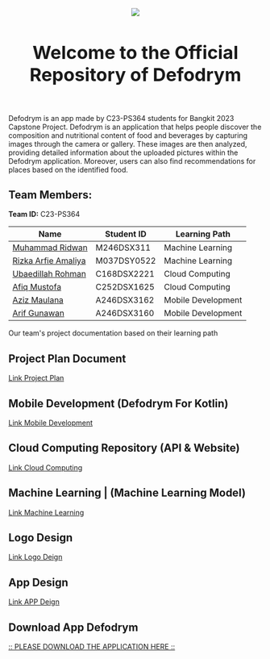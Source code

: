<p align="center">
  <img src="https://github.com/Muhammad-Ridwan/Defodrym/assets/103126797/01c83b05-b525-46b1-8bf6-148ba3025f6f">
</p>

<div align="center">
  <h1 style="font-size: 36px;">Welcome to the Official Repository of Defodrym</h1>
</div>

<br>

Defodrym is an app made by C23-PS364 students for Bangkit 2023 Capstone Project.
Defodrym is an application that helps people discover the composition and nutritional content of food and beverages by capturing images through the camera or gallery. These images are then analyzed, providing detailed information about the uploaded pictures within the Defodrym application. Moreover, users can also find recommendations for places based on the identified food. 

## Team Members:
**Team ID:** C23-PS364

<div align="center">

| Name                                                 | Student ID    | Learning Path        |
| ---------------------------------------------------- | ------------- | -------------------- |
| [Muhammad Ridwan](https://github.com/Muhammad-Ridwan) | M246DSX311    | Machine Learning     |
| [Rizka Arfie Amaliya](https://github.com/)            | M037DSY0522   | Machine Learning     |
| [Ubaedillah Rohman](https://github.com/kacung110)     | C168DSX2221   | Cloud Computing      |
| [Afiq Mustofa](https://github.com/afiqmustofa)        | C252DSX1625   | Cloud Computing      |
| [Aziz Maulana ](https://github.com/Azizmaulana200511084) | A246DSX3162 | Mobile Development   |
| [Arif Gunawan](https://github.com/arifge03)           | A246DSX3160   | Mobile Development   |

</div>


Our team's project documentation based on their learning path
## Project Plan Document
[Link Project Plan ](https://drive.google.com/file/d/1_AQ7knKNp0NVfKkJe5GhG-PHpi1p8VaR/view?usp=sharing)

## Mobile Development (Defodrym For Kotlin)
[Link Mobile Development](https://github.com/Muhammad-Ridwan/Defodrym/tree/main/MobileDevelopment)

## Cloud Computing Repository (API & Website)
[Link Cloud Computing](https://github.com/Muhammad-Ridwan/Defodrym/tree/main/CloudComputing)

## Machine Learning | (Machine Learning Model)
[Link Machine Learning](https://github.com/Muhammad-Ridwan/Defodrym/tree/main/MachineLearning)

## Logo Design
[Link Logo Deign](https://www.figma.com/file/F8nH9xO6IKJoldM10vWcBD/defodrym?type=design&node-id=1%3A5&t=OSCVbbq2RgJdnKrB-1)

## App Design
[Link APP Deign](https://www.figma.com/file/F8nH9xO6IKJoldM10vWcBD/defodrym?type=design&node-id=0%3A1&t=OSCVbbq2RgJdnKrB-1)

## Download App Defodrym
[:: PLEASE DOWNLOAD THE APPLICATION HERE ::](https://drive.google.com/file/d/1_aU_N3Wx0OG8WKD99HEXeDk2pCnIxxC6/view?usp=drive_link)
